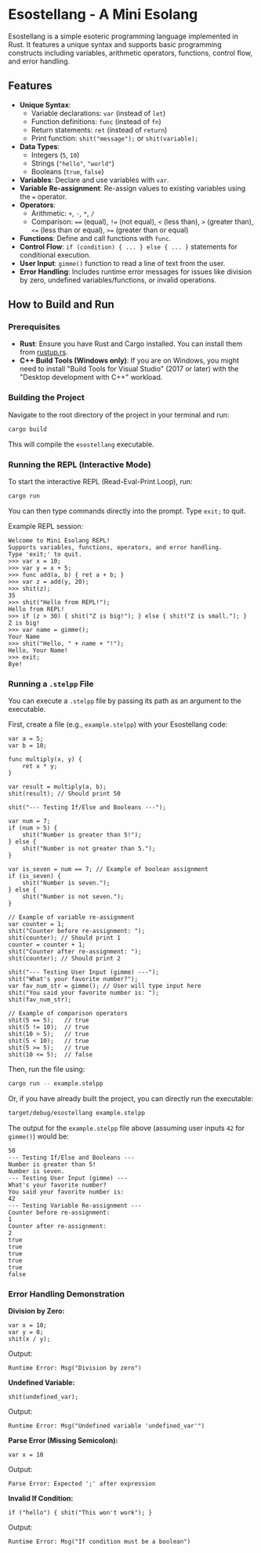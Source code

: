 # Esostellang - A Mini Esolang

Esostellang is a simple esoteric programming language implemented in Rust. It features a unique syntax and supports basic programming constructs including variables, arithmetic operators, functions, control flow, and error handling.

## Features

*   **Unique Syntax**:
    *   Variable declarations: `var` (instead of `let`)
    *   Function definitions: `func` (instead of `fn`)
    *   Return statements: `ret` (instead of `return`)
    *   Print function: `shit("message");` or `shit(variable);`
*   **Data Types**:
    *   Integers (`5`, `10`)
    *   Strings (`"hello"`, `"world"`)
    *   Booleans (`true`, `false`)
*   **Variables**: Declare and use variables with `var`.
*   **Variable Re-assignment**: Re-assign values to existing variables using the `=` operator.
*   **Operators**:
    *   Arithmetic: `+`, `-`, `*`, `/`
    *   Comparison: `==` (equal), `!=` (not equal), `<` (less than), `>` (greater than), `<=` (less than or equal), `>=` (greater than or equal)
*   **Functions**: Define and call functions with `func`.
*   **Control Flow**: `if (condition) { ... } else { ... }` statements for conditional execution.
*   **User Input**: `gimme()` function to read a line of text from the user.
*   **Error Handling**: Includes runtime error messages for issues like division by zero, undefined variables/functions, or invalid operations.

## How to Build and Run

### Prerequisites

*   **Rust**: Ensure you have Rust and Cargo installed. You can install them from [rustup.rs](https://rustup.rs/).
*   **C++ Build Tools (Windows only)**: If you are on Windows, you might need to install "Build Tools for Visual Studio" (2017 or later) with the "Desktop development with C++" workload.

### Building the Project

Navigate to the root directory of the project in your terminal and run:

```bash
cargo build
```

This will compile the `esostellang` executable.

### Running the REPL (Interactive Mode)

To start the interactive REPL (Read-Eval-Print Loop), run:

```bash
cargo run
```

You can then type commands directly into the prompt. Type `exit;` to quit.

Example REPL session:

```esostellang
Welcome to Mini Esolang REPL!
Supports variables, functions, operators, and error handling.
Type 'exit;' to quit.
>>> var x = 10;
>>> var y = x + 5;
>>> func add(a, b) { ret a + b; }
>>> var z = add(y, 20);
>>> shit(z);
35
>>> shit("Hello from REPL!");
Hello from REPL!
>>> if (z > 30) { shit("Z is big!"); } else { shit("Z is small."); }
Z is big!
>>> var name = gimme();
Your Name
>>> shit("Hello, " + name + "!");
Hello, Your Name!
>>> exit;
Bye!
```

### Running a `.stelpp` File

You can execute a `.stelpp` file by passing its path as an argument to the executable.

First, create a file (e.g., `example.stelpp`) with your Esostellang code:

```esostellang
var a = 5;
var b = 10;

func multiply(x, y) {
    ret x * y;
}

var result = multiply(a, b);
shit(result); // Should print 50

shit("--- Testing If/Else and Booleans ---");

var num = 7;
if (num > 5) {
    shit("Number is greater than 5!");
} else {
    shit("Number is not greater than 5.");
}

var is_seven = num == 7; // Example of boolean assignment
if (is_seven) {
    shit("Number is seven.");
} else {
    shit("Number is not seven.");
}

// Example of variable re-assignment
var counter = 1;
shit("Counter before re-assignment: ");
shit(counter); // Should print 1
counter = counter + 1;
shit("Counter after re-assignment: ");
shit(counter); // Should print 2

shit("--- Testing User Input (gimme) ---");
shit("What's your favorite number?");
var fav_num_str = gimme(); // User will type input here
shit("You said your favorite number is: ");
shit(fav_num_str);

// Example of comparison operators
shit(5 == 5);   // true
shit(5 != 10);  // true
shit(10 > 5);   // true
shit(5 < 10);   // true
shit(5 >= 5);   // true
shit(10 <= 5);  // false
```

Then, run the file using:

```bash
cargo run -- example.stelpp
```

Or, if you have already built the project, you can directly run the executable:

```bash
target/debug/esostellang example.stelpp
```

The output for the `example.stelpp` file above (assuming user inputs `42` for `gimme()`) would be:

```
50
--- Testing If/Else and Booleans ---
Number is greater than 5!
Number is seven.
--- Testing User Input (gimme) ---
What's your favorite number?
You said your favorite number is: 
42
--- Testing Variable Re-assignment ---
Counter before re-assignment: 
1
Counter after re-assignment: 
2
true
true
true
true
true
false
```

### Error Handling Demonstration

**Division by Zero:**

```esostellang
var x = 10;
var y = 0;
shit(x / y);
```

Output:

```
Runtime Error: Msg("Division by zero")
```

**Undefined Variable:**

```esostellang
shit(undefined_var);
```

Output:

```
Runtime Error: Msg("Undefined variable 'undefined_var'")
```

**Parse Error (Missing Semicolon):**

```esostellang
var x = 10
```

Output:

```
Parse Error: Expected ';' after expression
```

**Invalid If Condition:**

```esostellang
if ("hello") { shit("This won't work"); }
```

Output:

```
Runtime Error: Msg("If condition must be a boolean")

